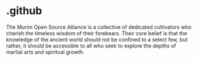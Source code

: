 # .github
The Murim Open Source Alliance is a collective of dedicated cultivators who cherish the timeless wisdom of their forebears. Their core belief is that the knowledge of the ancient world should not be confined to a select few, but rather, it should be accessible to all who seek to explore the depths of martial arts and spiritual growth.
